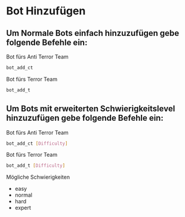 # Bot Hinzufügen

## Um Normale Bots einfach hinzuzufügen gebe folgende Befehle ein:
Bot fürs Anti Terror Team
```bash
bot_add_ct
```

Bot fürs Terror Team
```bash
bot_add_t
```

## Um Bots mit erweiterten Schwierigkeitslevel hinzuzufügen gebe folgende Befehle ein:

Bot fürs Anti Terror Team
```bash
bot_add_ct [Difficulty]
```

Bot fürs Terror Team
```bash
bot_add_t [Difficulty]
```
Mögliche Schwierigkeiten
<ul>
  <li>easy</li>
  <li>normal</li>
  <li>hard</li>
  <li>expert</li>
</ul>
